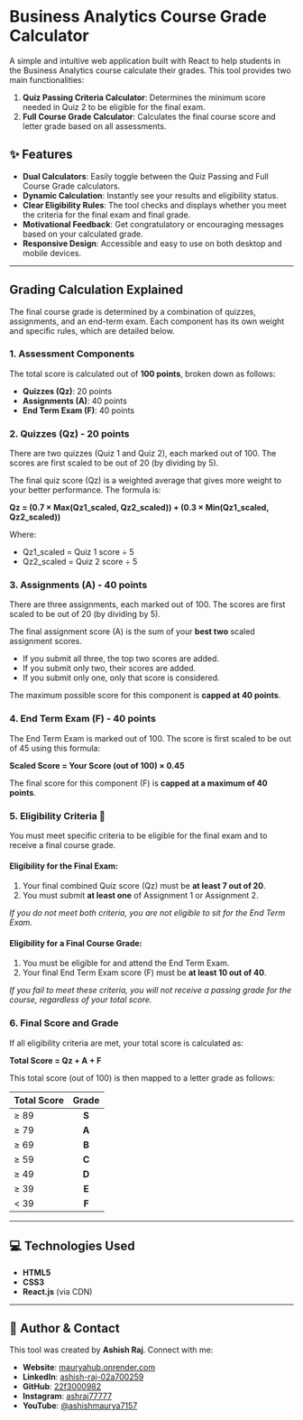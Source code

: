 # Business Analytics Course Grade Calculator

A simple and intuitive web application built with React to help students in the Business Analytics course calculate their grades. This tool provides two main functionalities:
1.  **Quiz Passing Criteria Calculator**: Determines the minimum score needed in Quiz 2 to be eligible for the final exam.
2.  **Full Course Grade Calculator**: Calculates the final course score and letter grade based on all assessments.

## ✨ Features

-   **Dual Calculators**: Easily toggle between the Quiz Passing and Full Course Grade calculators.
-   **Dynamic Calculation**: Instantly see your results and eligibility status.
-   **Clear Eligibility Rules**: The tool checks and displays whether you meet the criteria for the final exam and final grade.
-   **Motivational Feedback**: Get congratulatory or encouraging messages based on your calculated grade.
-   **Responsive Design**: Accessible and easy to use on both desktop and mobile devices.

---

##  Grading Calculation Explained

The final course grade is determined by a combination of quizzes, assignments, and an end-term exam. Each component has its own weight and specific rules, which are detailed below.

### 1. Assessment Components

The total score is calculated out of **100 points**, broken down as follows:

-   **Quizzes (Qz)**: 20 points
-   **Assignments (A)**: 40 points
-   **End Term Exam (F)**: 40 points

### 2. Quizzes (Qz) - 20 points

There are two quizzes (Quiz 1 and Quiz 2), each marked out of 100. The scores are first scaled to be out of 20 (by dividing by 5).

The final quiz score (Qz) is a weighted average that gives more weight to your better performance.
The formula is:

**Qz = (0.7 × Max(Qz1_scaled, Qz2_scaled)) + (0.3 × Min(Qz1_scaled, Qz2_scaled))**

Where:
- Qz1_scaled = Quiz 1 score ÷ 5
- Qz2_scaled = Quiz 2 score ÷ 5

### 3. Assignments (A) - 40 points

There are three assignments, each marked out of 100. The scores are first scaled to be out of 20 (by dividing by 5).

The final assignment score (A) is the sum of your **best two** scaled assignment scores.
-   If you submit all three, the top two scores are added.
-   If you submit only two, their scores are added.
-   If you submit only one, only that score is considered.

The maximum possible score for this component is **capped at 40 points**.

### 4. End Term Exam (F) - 40 points

The End Term Exam is marked out of 100. The score is first scaled to be out of 45 using this formula:

**Scaled Score = Your Score (out of 100) × 0.45**

The final score for this component (F) is **capped at a maximum of 40 points**.

### 5. Eligibility Criteria 🛑

You must meet specific criteria to be eligible for the final exam and to receive a final course grade.

#### **Eligibility for the Final Exam:**

1.  Your final combined Quiz score (Qz) must be **at least 7 out of 20**.
2.  You must submit **at least one** of Assignment 1 or Assignment 2.

*If you do not meet both criteria, you are not eligible to sit for the End Term Exam.*

#### **Eligibility for a Final Course Grade:**

1.  You must be eligible for and attend the End Term Exam.
2.  Your final End Term Exam score (F) must be **at least 10 out of 40**.

*If you fail to meet these criteria, you will not receive a passing grade for the course, regardless of your total score.*

### 6. Final Score and Grade

If all eligibility criteria are met, your total score is calculated as:

**Total Score = Qz + A + F**

This total score (out of 100) is then mapped to a letter grade as follows:

| Total Score | Grade |
| :---------- | :---: |
| ≥ 89        |   **S** |
| ≥ 79        |   **A** |
| ≥ 69        |   **B** |
| ≥ 59        |   **C** |
| ≥ 49        |   **D** |
| ≥ 39        |   **E** |
| < 39        |   **F** |

---

## 💻 Technologies Used

-   **HTML5**
-   **CSS3**
-   **React.js** (via CDN)

---

## 👤 Author & Contact

This tool was created by **Ashish Raj**. Connect with me:

-   **Website**: [mauryahub.onrender.com](https://mauryahub.onrender.com/)
-   **LinkedIn**: [ashish-raj-02a700259](https://www.linkedin.com/in/ashish-raj-02a700259/)
-   **GitHub**: [22f3000982](https://github.com/22f3000982)
-   **Instagram**: [ashraj77777](https://www.instagram.com/ashraj77777)
-   **YouTube**: [@ashishmaurya7157](https://www.youtube.com/@ashishmaurya7157)
